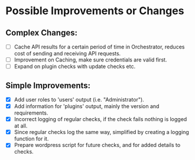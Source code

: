 # Possible Improvements or Changes
## Complex Changes: <br />
- [ ] Cache API results for a certain period of time in Orchestrator, reduces cost of sending and receiving API requests.
- [ ] Improvement on Caching, make sure credentials are valid first.
- [ ] Expand on plugin checks with update checks etc.
## Simple Improvements: <br />
- [x] Add user roles to 'users' output (i.e. "Administrator").
- [x] Add information for 'plugins' output, mainly the version and requirements.
- [x] Incorrect logging of regular checks, if the check fails nothing is logged at all.
- [x] Since regular checks log the same way, simplified by creating a logging function for it.
- [x] Prepare wordpress script for future checks, and for added details to checks.
